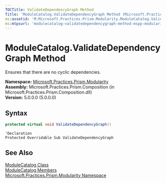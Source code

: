```yaml
---
TOCTitle: ValidateDependencyGraph Method
Title: 'ModuleCatalog.ValidateDependencyGraph Method (Microsoft.Practices.Prism.Modularity)'
ms:assetid: 'M:Microsoft.Practices.Prism.Modularity.ModuleCatalog.ValidateDependencyGraph'
ms:mtpsurl: 'modulecatalog-validatedependencygraph-method-mspp-modularity.md'
---
```


# ModuleCatalog.ValidateDependencyGraph Method

Ensures that there are no cyclic dependencies.

**Namespace:** [Microsoft.Practices.Prism.Modularity](/patterns-practices/reference/mspp-modularity-namespace)<br/>
**Assembly:** Microsoft.Practices.Prism.Composition (in Microsoft.Practices.Prism.Composition.dll)<br/>
**Version:** 5.0.0.0 (5.0.0.0)

## Syntax
```C#
protected virtual void ValidateDependencyGraph()
```
```VB
'Declaration
Protected Overridable Sub ValidateDependencyGraph
```

## See Also

[ModuleCatalog Class](/patterns-practices/reference/modulecatalog-class-mspp-modularity)<br/>
[ModuleCatalog Members](/patterns-practices/reference/modulecatalog-members-mspp-modularity)<br/>
[Microsoft.Practices.Prism.Modularity Namespace](/patterns-practices/reference/mspp-modularity-namespace)